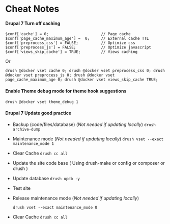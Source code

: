 # Cheat Notes

####

#### Drupal 7 Turn off caching

```
$conf['cache'] = 0;                       // Page cache
$conf['page_cache_maximum_age'] =  0;     // External cache TTL
$conf['preprocess_css'] = FALSE;          // Optimize css
$conf['preprocess_js'] = FALSE;           // Optimize javascript
$conf['views_skip_cache'] = TRUE;         // Views caching
```

Or

```
drush @docker vset cache 0; drush @docker vset preprocess_css 0; drush @docker vset preprocess_js 0; drush @docker vset page_cache_maximum_age 0; drush @docker vset views_skip_cache TRUE;
```

#### Enable Theme debug mode for theme hook suggestions

```
drush @docker vset theme_debug 1
```

#### Drupal 7 Update good practice

* Backup (code/files/database) (_Not needed if updating locally_) `drush archive-dump`
* Maintenance mode (_Not needed if updating locally_) `drush vset --exact maintenance_mode 1`&#x20;
* Clear Cache `drush cc all`&#x20;
* Update the site code base ( Using drush-make or config or composer or drush )
* Update database `drush updb -y`&#x20;
* Test site&#x20;
*   Release maintenance mode (_Not needed if updating locally_)&#x20;

    &#x20;`drush vset --exact maintenance_mode 0`&#x20;
* Clear Cache `drush cc all`

#### &#x20;&#x20;



